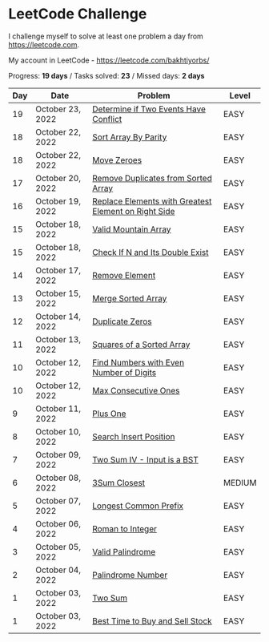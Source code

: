 # LeetCode Challenge
I challenge myself to solve at least one problem a day from https://leetcode.com. 

My account in LeetCode - https://leetcode.com/bakhtiyorbs/ 

Progress: **19 days** / Tasks solved: **23** / Missed days: **2 days**

| Day | Date             | Problem                                                                                                                                    | Level  |
|-----|------------------|--------------------------------------------------------------------------------------------------------------------------------------------|--------|
| 19  | October 23, 2022 | [Determine if Two Events Have Conflict](https://leetcode.com/contest/weekly-contest-316/problems/determine-if-two-events-have-conflict)    | EASY   |
| 18  | October 22, 2022 | [Sort Array By Parity](https://leetcode.com/problems/sort-array-by-parity)                                                                 | EASY   |
| 18  | October 22, 2022 | [Move Zeroes](https://leetcode.com/problems/move-zeroes)                                                                                   | EASY   |
| 17  | October 20, 2022 | [Remove Duplicates from Sorted Array](https://leetcode.com/problems/remove-duplicates-from-sorted-array)                                   | EASY   |
| 16  | October 19, 2022 | [Replace Elements with Greatest Element on Right Side](https://leetcode.com/problems/replace-elements-with-greatest-element-on-right-side) | EASY   |
| 15  | October 18, 2022 | [Valid Mountain Array](https://leetcode.com/problems/valid-mountain-array)                                                                 | EASY   |
| 15  | October 18, 2022 | [Check If N and Its Double Exist](https://leetcode.com/problems/check-if-n-and-its-double-exist)                                           | EASY   |
| 14  | October 17, 2022 | [Remove Element](https://leetcode.com/problems/remove-element)                                                                             | EASY   |
| 13  | October 15, 2022 | [Merge Sorted Array](https://leetcode.com/problems/merge-sorted-array)                                                                     | EASY   |
| 12  | October 14, 2022 | [Duplicate Zeros](https://leetcode.com/problems/duplicate-zeros)                                                                           | EASY   |
| 11  | October 13, 2022 | [Squares of a Sorted Array](https://leetcode.com/problems/squares-of-a-sorted-array)                                                       | EASY   |
| 10  | October 12, 2022 | [Find Numbers with Even Number of Digits](https://leetcode.com/problems/find-numbers-with-even-number-of-digits)                           | EASY   |
| 10  | October 12, 2022 | [Max Consecutive Ones](https://leetcode.com/problems/max-consecutive-ones)                                                                 | EASY   |
| 9   | October 11, 2022 | [Plus One](https://leetcode.com/problems/plus-one)                                                                                         | EASY   |
| 8   | October 10, 2022 | [Search Insert Position](https://leetcode.com/problems/search-insert-position)                                                             | EASY   |
| 7   | October 09, 2022 | [Two Sum IV - Input is a BST](https://leetcode.com/problems/two-sum-iv-input-is-a-bst)                                                     | EASY   |
| 6   | October 08, 2022 | [3Sum Closest](https://leetcode.com/problems/3sum-closest)                                                                                 | MEDIUM |
| 5   | October 07, 2022 | [Longest Common Prefix](https://leetcode.com/problems/longest-common-prefix)                                                               | EASY   |
| 4   | October 06, 2022 | [Roman to Integer](https://leetcode.com/problems/roman-to-integer)                                                                         | EASY   |
| 3   | October 05, 2022 | [Valid Palindrome](https://leetcode.com/problems/valid-palindrome)                                                                         | EASY   |
| 2   | October 04, 2022 | [Palindrome Number](https://leetcode.com/problems/palindrome-number)                                                                       | EASY   |
| 1   | October 03, 2022 | [Two Sum](https://leetcode.com/problems/two-sum)                                                                                           | EASY   |
| 1   | October 03, 2022 | [Best Time to Buy and Sell Stock](https://leetcode.com/problems/best-time-to-buy-and-sell-stock)                                           | EASY   |
